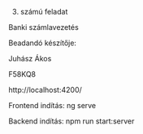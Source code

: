 3. számú feladat

Banki számlavezetés

Beadandó készítője: 

Juhász Ákos

F58KQ8

http://localhost:4200/

Frontend indítás: ng serve

Backend indítás: npm run start:server